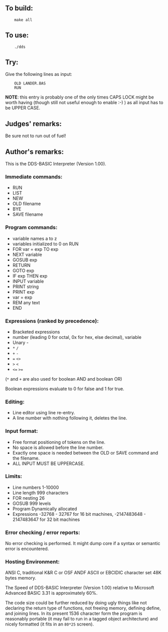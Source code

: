 ## To build:

``` <!---sh-->
    make all
```


## To use:

``` <!---sh-->
    ./dds
```


## Try:

Give the following lines as input:

``` <!---basic-->
    OLD LANDER.BAS
    RUN
```

**NOTE**: this entry is probably one of the only times CAPS LOCK might be worth
having (though still not useful enough to enable :-) ) as all input has to be
UPPER CASE.


## Judges' remarks:

Be sure not to run out of fuel!


## Author's remarks:

This is the DDS-BASIC Interpreter (Version 1.00).

### Immediate commands:

- RUN
- LIST
- NEW
- OLD filename
- BYE
- SAVE filename

### Program commands:

- variable names a to z
- variables initialized to 0 on RUN
- FOR var = exp TO exp
- NEXT variable
- GOSUB exp
- RETURN
- GOTO exp
- IF exp THEN exp
- INPUT variable
- PRINT string
- PRINT exp
- var = exp
- REM any text
- END

### Expressions (ranked by precedence):

- Bracketed expressions
- number (leading 0 for octal, 0x for hex, else decimal), variable
- Unary -
- `*` `/`
- `+` `-`
- `=` `<>`
- `>` `<`
- `<=` `>=`

(`*` and `+` are also used for boolean AND and boolean OR)

Boolean expressions evaluate to 0 for false and 1 for true.

### Editing:

- Line editor using line re-entry.
- A line number with nothing following it, deletes the line.

### Input format:

- Free format positioning of tokens on the line.
- No space is allowed before the line number.
- Exactly one space is needed between the OLD or SAVE command and the filename.
- ALL INPUT MUST BE UPPERCASE.


### Limits:

- Line numbers          1-10000
- Line length           999 characters
- FOR nesting           26
- GOSUB                 999 levels
- Program               Dynamically allocated
- Expressions           -32768 - 32767 for 16 bit machines, -2147483648 - 2147483647 for 32 bit machines

### Error checking / error reports:

No error checking is performed.
It might dump core if a syntax or semantic error is encountered.

### Hosting Environment:

ANSI C, traditional K&R C or OSF ANDF ASCII or EBCIDIC character set 48K bytes
memory.

The Speed of DDS-BASIC Interpreter (Version 1.00) relative to Microsoft Advanced
BASIC 3.31 is approximately 60%.

The code size could be further reduced by doing ugly things like not declaring
the return type of functions, not freeing memory, defining define, and joining
lines.  In its present 1536 character form the program is reasonably portable
(it may fail to run in a tagged object architecture) and nicely formatted (it
fits in an `80*25` screen).


<!--

    Copyright © 1984-2024 by Landon Curt Noll. All Rights Reserved.

    You are free to share and adapt this file under the terms of this license:

        Creative Commons Attribution-ShareAlike 4.0 International (CC BY-SA 4.0)

    For more information, see:

        https://creativecommons.org/licenses/by-sa/4.0/

-->
